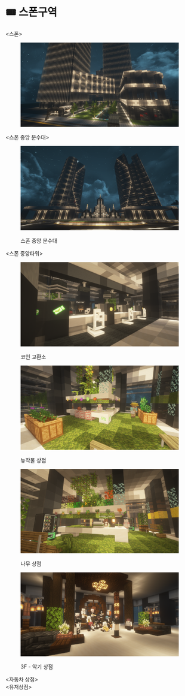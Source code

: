 # 🎟️ 스폰구역

<스폰>

<figure><img src="../../../.gitbook/assets/2022-08-15_00.16.57 (1).png" alt=""><figcaption></figcaption></figure>

<스폰 중앙 분수대>

<figure><img src="../../../.gitbook/assets/2022-08-15_00.18.16.png" alt=""><figcaption><p>스폰 중앙 분수대</p></figcaption></figure>

<스폰 중앙타워>

<figure><img src="../../../.gitbook/assets/2022-08-15_00.51.12.png" alt=""><figcaption><p>코인 교환소</p></figcaption></figure>

<figure><img src="../../../.gitbook/assets/2022-08-15_00.50.45.png" alt=""><figcaption><p>뉴작물 상점</p></figcaption></figure>

<figure><img src="../../../.gitbook/assets/2022-08-15_00.51.39.png" alt=""><figcaption><p>나무 상점</p></figcaption></figure>

<figure><img src="../../../.gitbook/assets/2022-08-31_17.25.17 (1).png" alt=""><figcaption><p>3F - 악기 상점</p></figcaption></figure>

<자동차 상점>\
<유저상점>
